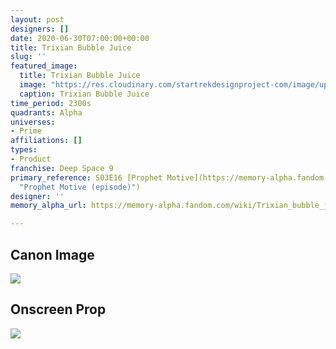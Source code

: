 ```yaml
---
layout: post
designers: []
date: 2020-06-30T07:00:00+00:00
title: Trixian Bubble Juice
slug: ''
featured_image:
  title: Trixian Bubble Juice
  image: "https://res.cloudinary.com/startrekdesignproject-com/image/upload/v1593562992/TrixianBubbleJuice.png"
  caption: Trixian Bubble Juice
time_period: 2300s
quadrants: Alpha
universes:
- Prime
affiliations: []
types:
- Product
franchise: Deep Space 9
primary_reference: S03E16 [Prophet Motive](https://memory-alpha.fandom.com/wiki/Prophet_Motive_(episode)
  "Prophet Motive (episode)")
designer: ''
memory_alpha_url: https://memory-alpha.fandom.com/wiki/Trixian_bubble_juice

---
```

## Canon Image

![](https://res.cloudinary.com/startrekdesignproject-com/image/upload/v1593562992/TrixianBubbleJuice_DS9-ProphetMotive.jpg)

## Onscreen Prop

![](https://res.cloudinary.com/startrekdesignproject-com/image/upload/v1593562992/TrixianBubbleJuice_Prop.jpg)